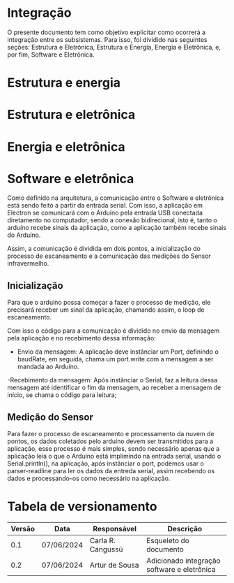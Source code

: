 # Integração
O presente documento tem como objetivo explicitar como ocorrerá a integração entre os subsistemas. Para isso, foi dividido nas seguintes seções: Estrutura e Eletrônica, Estrutura e Energia, Energia e Eletrônica, e, por fim, Software e Eletrônica.


# Estrutura e energia

# Estrutura e eletrônica

# Energia e eletrônica

# Software e eletrônica

Como definido na arquitetura, a comunicação entre o Software e eletrônica está sendo feito a partir da entrada serial. Com isso, a aplicação em Electron se comunicará com o Arduíno pela entrada USB conectada diretamento no computador, sendo a conexão bidirecional, isto é, tanto o arduíno recebe sinais da aplicação, como a aplicação também recebe sinais do Arduíno.

Assim, a comunicação é dividida em dois pontos, a inicialização do processo de escaneamento e a comunicação das medições do Sensor infravermelho.

## Inicialização
Para que o arduíno possa começar a fazer o processo de medição, ele precisará receber um sinal da aplicação, chamando assim, o loop de escaneamento.

Com isso o código para a comunicação é dividido no envio da mensagem pela aplicação e no recebimento dessa informação:

- Envio da mensagem: A aplicação deve instânciar um Port, definindo o baudRate, em seguida, chama um port.write com a mensagem a ser mandada ao Arduíno.

-Recebimento da mensagem: Após instânciar o Serial, faz a leitura dessa mensagem até identificar o fim da mensagem, ao receber a mensagem de início, se chama o código para leitura;

## Medição do Sensor
Para fazer o processo de escaneamento e processamento da nuvem de pontos, os dados coletados pelo arduíno devem ser transmitidos para a aplicação, esse processo é mais simples, sendo necessário apenas que a aplicação leia o que o Arduíno está implimindo na entrada serial, usando o Serial.println(), na aplicação, após instânciar o port, podemos usar o parser-readline para ler os dados da entreda serial, assim recebendo os dados e processando-os como necessário na aplicação.


# Tabela de versionamento
|Versão| Data | Responsável | Descrição|
|------|------|-------------|----------|
| 0.1 | 07/06/2024| Carla R. Cangussú | Esqueleto do documento|
| 0.2 | 07/06/2024| Artur de Sousa | Adicionado integração software e eletrônica|